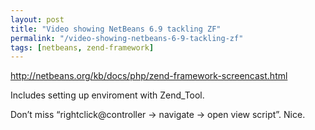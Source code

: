 ```yaml
---
layout: post
title: "Video showing NetBeans 6.9 tackling ZF"
permalink: "/video-showing-netbeans-6-9-tackling-zf"
tags: [netbeans, zend-framework]
---
```


<a href="http://netbeans.org/kb/docs/php/zend-framework-screencast.html">http://netbeans.org/kb/docs/php/zend-framework-screencast.html</a>

Includes setting up enviroment with Zend_Tool.

Don’t miss “rightclick@controller -&gt; navigate -&gt; open view script”. Nice.
